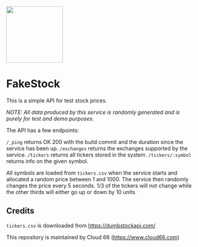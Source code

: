 <img src="http://cdn2-cloud66-com.s3.amazonaws.com/images/oss-sponsorship.png" width=150/>

# FakeStock

This is a simple API for test stock prices. 

*NOTE: All data produced by this service is randomly generated and is purely for test and demo purposes.*

The API has a few endpoints:

`/_ping` returns OK 200 with the build commit and the duration since the service has been up.
`/exchanges` returns the exchanges supported by the service.
`/tickers` returns all tickers stored in the system.
`/tickers/:symbol` returns info on the given symbol.

All symbols are loaded from `tickers.csv` when the service starts and allocated a random price between 1 and 1000. The service then randomly changes the price every 5 seconds. 1/3 of the tickers will not change while the other thirds will either go up or down by 10 units. 

## Credits
`tickers.csv` is downloaded from https://dumbstockapi.com/

This repository is maintained by Cloud 66 (https://www.cloud66.com)

